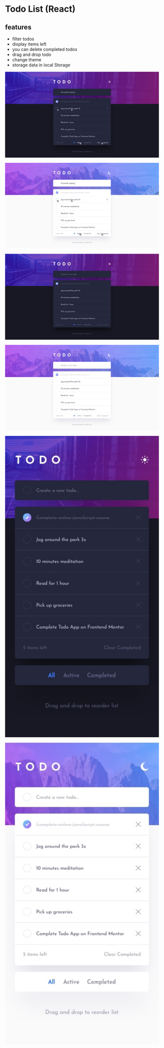 # Todo List (React)

## features

- filter todos
- display items left
- you can delete completed todos
- drag and drop todo
- change theme
- storage data in local Storage

![img1](./template/design/active-states-dark.jpg)

![img1](./template/design/active-states-light.jpg)

![img1](./template/design/desktop-design-dark.jpg)

![img1](./template/design/desktop-design-light.jpg)

![img1](./template/design/mobile-design-dark.jpg)

![img1](./template/design/mobile-design-light.jpg)
